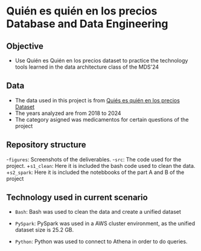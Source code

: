 # Quién es quién en los precios Database and Data Engineering 

## Objective 

- Use Quién es Quién en los precios dataset to practice the technology tools learned in the data architecture class of the MDS'24

## Data

- The data used in this project is from  [Quiés es quién en los precios Dataset](https://datos.profeco.gob.mx/datos_abiertos/qqp.php)
- The years analyzed are from 2018 to 2024
- The category asigned was medicamentos for certain questions of the project

## Repository structure

-`figures`: Screenshots of the deliverables.
-`src`: The code used for the project.
    +`s1_clean`: Here it is included the bash code used to clean the data.
    +`s2_spark`: Here it is included the notebbooks of the part A and B of the project

## Technology used in current scenario
-  `Bash`: Bash was used to clean the data and create a unified dataset

- `PySpark`: PySpark was used in a AWS cluster environment, as the unified dataset size is 25.2 GB.

- `Python`: Python was used to connect to Athena in order to do queries.
